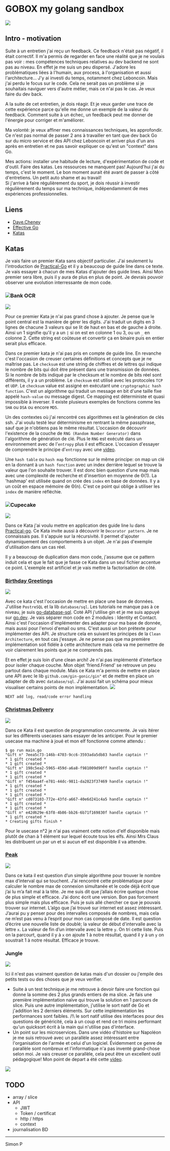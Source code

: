 # GOBOX my golang sandbox

![](https://github.com/haagor/gobox/blob/main/img/line.png)

## Intro - motivation

Suite à un entretien j'ai reçu un feedback. Ce feedback n'était pas négatif, il était correctif. Il m'a permis de regarder en face une réalité que je ne voulais pas voir : mes compétences techniques relatives au dev backend ne sont pas au niveau.
En effet je me suis un peu dispersé. J'adore les problématiques liées à l'humain, aux process, à l'organisation et aussi l'architecture... J'y ai investi du temps, notamment chez Leboncoin. Mais j'ai perdu le focus sur le code. Cela ne serait pas un problème si je souhaitais naviguer vers d'autre métier, mais ce n'ai pas le cas. Je veux faire du dev back.  

A la suite de cet entretien, je dois réagir. Et je veux garder une trace de cette expérience parce qu'elle me donne un exemple de la valeur du feedback. Comment suite à un échec, un feedback peut me donner de l'énergie pour corriger et m'améliorer.  

Ma volonté: je veux affiner mes connaissances techniques, les approfondir. Ce n'est pas normal de passer 2 ans à travailler en tant que dev back Go sur du micro service et des API chez Leboncoin et arriver plus d'un ans après en entretien et ne pas savoir expliquer ce qu'est un "context" dans Go.  

Mes actions: installer une habitude de lecture, d'expérimentation de code et d'outil. Faire des katas. Les ressources ne manquent pas! Aujourd'hui j'ai du temps, c'est le moment. Le bon moment aurait été avant de passer à côté d'entretiens. Un petit auto shame et au travail!  
Si j'arrive à faire régulièrement du sport, je dois réussir à investir régulièrement du temps sur ma technique, indépendamment de mes expériences professionnelles.

## Liens

- [Dave.Cheney](https://dave.cheney.net/)
- [Effective Go](https://go.dev/doc/effective_go)
- [Katas](https://codingdojo.org/kata/)

## Katas

Je vais faire un premier Kata sans objectif particulier. J'ai seulement lu l'introduction de [Practical-Go](https://dave.cheney.net/practical-go/presentations/qcon-china.html
) et il y a beaucoup de guide line dans ce texte. Je vais essayer à chacun de mes Katas d'ajouter des guide lines. Ainsi Mon premier sera libre, puis il y aura de plus en plus de point. Je devrais pouvoir observer une evolution interressante de mon code.

### ![Bank OCR](https://github.com/haagor/gobox/tree/main/katas/bankOCR#readme)
![](https://github.com/haagor/gobox/blob/main/img/digits.png)

Pour ce premier Kata je n'ai pas grand chose à ajouter. Je pense que le point central est la manière de gérer les digits. J'ai traduit un digits en 3 lignes de chacune 3 valeurs qui se lit de haut en bas et de gauche à droite. Ainsi un 1 signifie qu'il y a un `|` si on est en colonne 1 ou 3, ou un `_` en colonne 2. Cette string est coûteuse et convertir ça en binaire puis en entier serait plus efficace.
 
Dans ce premier kata je n'ai pas pris en compte de guide line. En revanche c'est l'occasion de creuser certaines définitions et concepts que je ne maîtrise pas.
Le `checksum` est une string de chiffres et de lettres qui indique le nombre de bits qui doit être présent dans une transmission de données. Si le nombre de bits indiqué par le checksum et le nombre de bits réel sont différents, il y a un problème. Le `checksum` est utilisé avec les protocoles `TCP` et `UDP`. Le `checksum` value est assigné en exécutant une `cryptographic hash function`. C'est un algorithme qui traduit un message en bit d'une taille fixe appelé `hash-value` ou message digest. Ce mapping est déterministe et quasi impossible à inverser. Il existe plusieurs exemples de fonctions comme les `SHA` ou `DSA` ou encore `MD5`.

Un des contextes où j'ai rencontré ces algorithmes est la génération de clés ssh. J'ai voulu testé leur déterminisme en rentrant la même passphrase, sauf que je n'obtiens pas le même résultat. L'occasion de découvrir l'existence de la couche de `RNG (Random Number Generator)` dans l'algorithme de génération de clé. Plus le `RNG` est exécuté dans un environnement avec de l'`entropy` plus il est efficace. L'occasion d'essayer de comprendre le principe d'`entropy` avec une [video](https://www.youtube.com/watch?v=YM-uykVfq_E).
 
Une `hash table` ou `hash map` fonctionne sur le même principe: on map un clé en la donnant à un `hash fonction` avec un index derrière lequel se trouve la valeur que l'on souhaite trouver. Il est donc bien question d'une map mais avec une complexité de recherche et d'insertion en moyenne de Θ(1).
La 'hashmap' est utilisée quand on crée des `index` en base de données. Il y a un coût en espace mémoire de Θ(n). C'est ce point qui oblige à utiliser les `index` de manière réfléchie.

### ![Cupecake](https://github.com/haagor/gobox/tree/main/katas/cupecake#readme)
![](https://github.com/haagor/gobox/blob/main/img/cupecake.png)

Dans ce Kata j'ai voulu mettre en application des guide line lu dans [Practical-go](https://dave.cheney.net/practical-go/presentations/qcon-china.html#_identifiers).
Ce Kata invite aussi à découvrir le `Decorator pattern`. Je ne connaissais pas. Il s'appuie sur la récursivité. Il permet d'ajouter dynamiquement des comportements à un objet. Je n'ai pas d'exemple d'utilisation dans un cas réel.

Il y a beaucoup de duplication dans mon code, j'assume que ce pattern induit cela et que le fait que je fasse ce Kata dans un seul fichier accentue ce point. L'exemple est artificiel et je vais mettre la factorisation de côté.

### [Birthday Greetings](https://github.com/haagor/gobox/tree/main/katas/birthdayGreetings#readme)
![](https://github.com/haagor/gobox/blob/main/img/hb.png)

Avec ce kata c'est l'occasion de mettre en place une base de données. J'utilise `PostreSQL` et la lib `database/sql`. Les tutorials ne manque pas à ce niveau, je suis [go-database-sql](http://go-database-sql.org/overview.html). Coté API j'utilise gin et je me suis appuyé sur [go.dev](https://go.dev/doc/tutorial/web-service-gin). Je vais séparer mon code en 2 modules : Identity et Contact. Ainsi c'est l'occasion d'implémenter des adapter pour ma base de donnée, mais aussi pour l'envoi d'email ou sms. C'est aussi un bon prétexte pour implémenter des API. Je structure cela en suivant les principes de la `Clean Architecture`, en tout cas j'essaye. Je ne pense pas que ma première implémentation soit fidèle à cette architecture mais cela va me permettre de voir clairement les points que je ne comprends pas.

Et en effet je suis loin d'une clean archi! Je n'ai pas implémenté d'interface pour isoler chaque couche. Mon objet 'friend.Friend' se retrouve un peu partout dans chaque module. Mais ce Kata m'a permis de mettre en place une API avec le lib `github.com/gin-gonic/gin"` et de mettre en place un adapter de db avec `database/sql`. J'ai aussi fait un schéma pour mieux visualiser certains points de mon implémentation.
![](https://github.com/haagor/gobox/blob/main/img/arch1.png)


`NEXT add log, read/code error handling`

### [Christmas Delivery](https://github.com/haagor/gobox/tree/main/katas/christmasdelivery#readme)
![](https://github.com/haagor/gobox/blob/main/img/christmasdelivery.png)

Dans ce Kata il est question de programmation concurrente. Je vais itérer sur les différents usecases sans essayer de les anticiper. Pour le premier usecase ma machine à joué et mon elf fonctionne comme attendu :

```
$ go run main.go 
"Gift n° 7eea5c73-146b-4703-9cc6-3593ada5db83 handle captain !"
* 1 gift created *
* 1 gift created *
"Gift n° 198c5ea2-5965-459d-a6a8-f981009d90ff handle captain !"
* 1 gift created *
* 1 gift created *
"Gift n° f454aa4f-e781-44dc-9811-da2823f37469 handle captain !"
* 1 gift created *
* 1 gift created *
* 1 gift created *
"Gift n° cd073103-772e-43fd-a667-40e6d241c4a5 handle captain !"
* 1 gift created *
* 1 gift created *
"Gift n° e42d629e-63f8-4b86-bb26-6b71f169830f handle captain !"
* 1 gift created *
* Creating gifts finish *
```

Pour le usecase n°2 je n'ai pas vraiment cette notion d'elf disponible mais plutôt de chan à 1 élément sur lequel écoute tous les elfs. Ainsi Mrs Claus les distribuent un par un et si aucun elf est disponible il va attendre.

### [Peak](https://github.com/haagor/gobox/tree/main/katas/christmasdelivery#readme)
![](https://github.com/haagor/gobox/blob/main/img/peak.png)

Dans ce kata il est question d’un simple algorithme pour trouver le nombre max d’interval qui se touchent. J’ai rencontré cette problématique pour calculer le nombre max de connexion simultanée et le code déjà écrit que j’ai lu m’a fait mal à la tête. Je me suis dit que j’allais écrire quelque chose de plus simple et efficace. J’ai donc écrit une version. Bon pas forcement plus simple mais plus efficace. Puis je suis allé chercher ce que je pouvais trouver sur internet.
L’algo que j’ai trouvé sur internet est assez intéressant. J’aurai pu y penser pour des intervalles composés de nombres, mais cela ne m’est pas venu à l’esprit pour mon cas composé de date. Il est question d’écrire une nouvelle liste de doublé; la valeur de début d'intervalle avec la lettre `x`. La valeur de fin d’un intervalle avec la lettre `y`. On tri cette liste. Puis on la parcourt, quand il y à `x` on ajoute 1 à notre résultat, quand il y à un `y` on soustrait 1 à notre résultat.
Efficace je trouve.



### Jungle
![](https://github.com/haagor/gobox/blob/main/img/jungle.png)

Ici il n'est pas vraiment question de katas mais d'un dossier ou j'empile des petits tests ou des choses que je veux verifier.

  - Suite à un test technique je me retrouve à devoir faire une fonction qui donne la somme des 2 plus grands entiers de ma slice. Je fais une première implémentation naïve qui trouve la solution en 1 parcours de slice. Puis une autre implémentation, j'utilise le sort natif de Go et j'addition les 2 derniers éléments. Sur cette implémentation les performances sont faibles. /!\ le sort natif utilise des interfaces pour des questions de généricité, cela à un coup et rend ce tri moins performant qu'un quicksort écrit à la main qui n'utilise pas d'interface.
  - Un point sur les microservices. Dans une vidéo d'histoire sur Napoléon je me suis retrouvé avec un parallèle assez intéressant entre l'organisation de l'armée et celui d'un logiciel. Évidemment ce genre de parallèle sont nombreux et l'informatique n'a pas inventé grand-chose selon moi. Je vais creuser ce parallèle, cela peut être un excellent outil pédagogique! Mon point de depart a été cette [video](https://www.youtube.com/watch?v=bhQe2cjr5XQ).

![](https://github.com/haagor/gobox/blob/main/img/napoleon.png)



## TODO

- array / slice
- API
  - JWT
  - Token / certificat
  - http / https
  - context
- journalisation BD


---

Simon P

